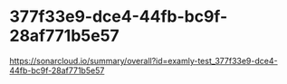 # 377f33e9-dce4-44fb-bc9f-28af771b5e57
https://sonarcloud.io/summary/overall?id=examly-test_377f33e9-dce4-44fb-bc9f-28af771b5e57
